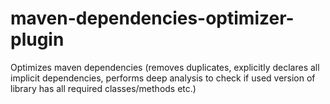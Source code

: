 # maven-dependencies-optimizer-plugin
Optimizes maven dependencies (removes duplicates, explicitly declares all implicit dependencies, performs deep analysis to check if used version of library has all required classes/methods etc.)
